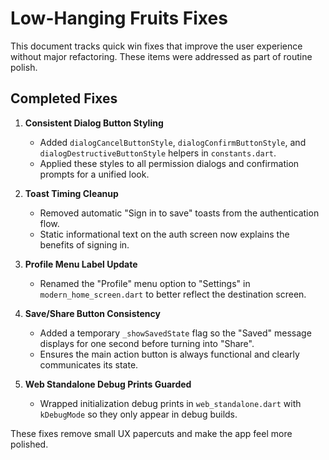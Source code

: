 # Low-Hanging Fruits Fixes

This document tracks quick win fixes that improve the user experience without major refactoring. These items were addressed as part of routine polish.

## Completed Fixes

1. **Consistent Dialog Button Styling**
   - Added `dialogCancelButtonStyle`, `dialogConfirmButtonStyle`, and `dialogDestructiveButtonStyle` helpers in `constants.dart`.
   - Applied these styles to all permission dialogs and confirmation prompts for a unified look.

2. **Toast Timing Cleanup**
   - Removed automatic "Sign in to save" toasts from the authentication flow.
   - Static informational text on the auth screen now explains the benefits of signing in.

3. **Profile Menu Label Update**
   - Renamed the "Profile" menu option to "Settings" in `modern_home_screen.dart` to better reflect the destination screen.

4. **Save/Share Button Consistency**
   - Added a temporary `_showSavedState` flag so the "Saved" message displays for one second before turning into "Share".
   - Ensures the main action button is always functional and clearly communicates its state.

5. **Web Standalone Debug Prints Guarded**
   - Wrapped initialization debug prints in `web_standalone.dart` with `kDebugMode` so they only appear in debug builds.

These fixes remove small UX papercuts and make the app feel more polished.
